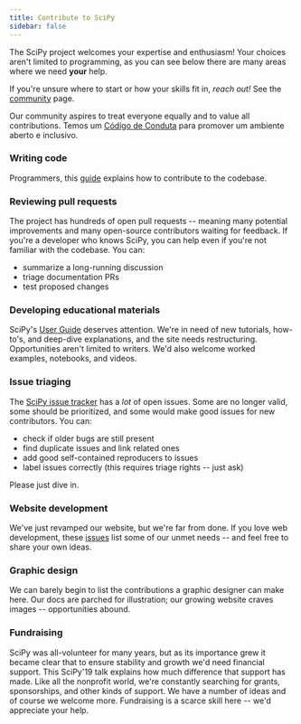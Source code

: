 ```yaml
---
title: Contribute to SciPy
sidebar: false
---
```


The SciPy project welcomes your expertise and enthusiasm!
Your choices aren't limited to programming, as you can
see below there are many areas where we need **your** help.

If you're unsure where to start or how your skills fit in, _reach out!_
See the [community](/community) page.

Our community aspires to treat everyone equally and to value all contributions.
Temos um
[Código de Conduta](https://docs.scipy.org/doc/scipy/dev/conduct/code_of_conduct.html)
para promover um ambiente aberto e inclusivo.

### Writing code

Programmers, this
[guide](https://scipy.github.io/devdocs/dev/contributor/development_workflow.html#development-workflow)
explains how to contribute to the codebase.

### Reviewing pull requests

The project has hundreds of open pull requests -- meaning many potential
improvements and many open-source contributors waiting for feedback. If you're
a developer who knows SciPy, you can help even if you're not familiar with the
codebase. You can:

- summarize a long-running discussion
- triage documentation PRs
- test proposed changes

### Developing educational materials

SciPy's [User Guide](https://docs.scipy.org/doc/scipy/tutorial/index.html)
deserves attention.
We're in need of new tutorials, how-to's, and deep-dive explanations, and the
site needs restructuring. Opportunities aren't limited to writers. We'd also
welcome worked examples, notebooks, and videos.

### Issue triaging

The [SciPy issue tracker](https://github.com/scipy/scipy/issues) has a _lot_
of open issues. Some are no longer valid, some should be prioritized, and some
would make good issues for new contributors. You can:

- check if older bugs are still present
- find duplicate issues and link related ones
- add good self-contained reproducers to issues
- label issues correctly (this requires triage rights -- just ask)

Please just dive in.

### Website development

We've just revamped our website, but we're far from done. If you love web
development, these
[issues](https://github.com/scipy/scipy.org/issues)
list some of our unmet needs -- and feel free to share your own ideas.

### Graphic design

We can barely begin to list the contributions a graphic designer can make here.
Our docs are parched for illustration; our growing website craves images --
opportunities abound.

### Fundraising

SciPy was all-volunteer for many years, but as its importance grew it became
clear that to ensure stability and growth we'd need financial support. This
SciPy'19 talk explains how much
difference that support has made. Like all the nonprofit world, we're
constantly searching for grants, sponsorships, and other kinds of support. We
have a number of ideas and of course we welcome more. Fundraising is a scarce
skill here -- we'd appreciate your help.
